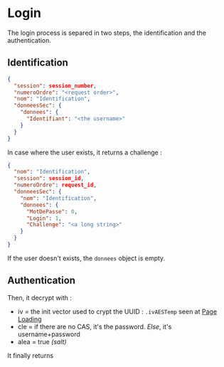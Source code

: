 # Login

The login process is separed in two steps, the identification and the authentication.

## Identification

```json
{
  "session": session_number,
  "numeroOrdre": "<request order>",
  "nom": "Identification",
  "donneesSec": {
    "donnees": {
      "Identifiant": "<the username>"
    }
  }
}
```

In case where the user exists, it returns a challenge :

```json
{
  "nom": "Identification",
  "session": session_id,
  "numeroOrdre": request_id,
  "donneesSec": {
    "nom": "Identification",
    "donnees": {
      "MotDePasse": 0,
      "Login": 1,
      "Challenge": "<a long string>"
    }
  }
}
```

If the user doesn't exists, the `donnees` object is empty.

## Authentication

Then, it decrypt with :
- iv = the init vector used to crypt the UUID : `.ivAESTemp` seen at [Page Loading](onload.md)
- cle = if there are no CAS, it's the password. *Else*, it's username+password
- alea = true *(salt)*

It finally returns 

